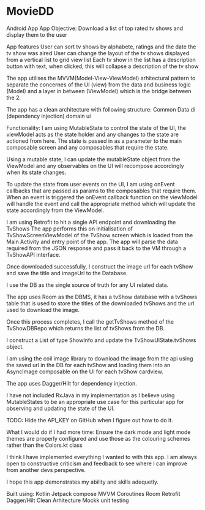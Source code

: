 # MovieDD

Android App
App Objective:
Download a list of top rated tv shows and display them to the user

App features
User can sort tv shows by alphabete, ratings and the date the tv show was aired
User can change the layout of the tv shows displayed from a vertical list to grid view list
Each tv show in the list has a description button with text, when clicked, this will collapse a description of the tv show

The app utilises the MVVM(Model-View-ViewModel) arhitectural pattern to separate the concernes of the UI (view) from the data and business logic (Model) 
and a layer in between (ViewModel) which is the bridge between the 2.

The app has a clean architecture with following structure:
Common
Data
di (dependency injection)
domain
ui

Functionality:
I am using MutableState to control the state of the UI, the viewModel acts as the state holder and any changes to the state are actioned from here.
The state is passed in as a parameter to the main composable screen and any composables that require the state.

Using a mutable state, I can update the mutableState object from the ViewModel and any observables on the UI will recompose accordingly when its state changes.

To update the state from user events on the UI, I am using onEvent callbacks that are passed as params to the composables that require them.
When an event is triggered the onEvent callback function on the viewModel will handle the event and call the appropriate method 
which will update the state accordingly from the ViewModel.

I am using Retrofit to hit a single API endpoint and downloading the TvShows
The app performs this on initialisation of TvShowScreenViewModel of the TvShow screen which is loaded from the Main Activity and entry point of the app.
The app will parse the data required from the JSON response and pass it back to the VM through a TvShowAPI interface.

Once downloaded successfully, I construct the image url for each tvShow and save the title and imageUrl to the Database.

I use the DB as the single source of truth for any UI related data.

The app uses Room as the DBMS, it has a tvShow database with a tvShows table that is used to store the titles of the downloaded tvShows and the url used to download the image.

Once this process completes, I call the getTvShows method of the TvShowDBRepo 
which returns the list of tvShows from the DB. 

I construct a List of type ShowInfo and update the TvShowUIState.tvShows object.

I am using the coil image library to download the image from the api using the saved url in the DB for each tvShow and 
loading them into an AsyncImage composable on the UI for each tvShow cardview.

The app uses Dagger/Hilt for dependency injection.

I have not included RxJava in my implementation as I believe using MutableStates to be an appropriate use case for this particular app for observing and updating the state of the UI.

TODO:
Hide the API_KEY on GitHub when I figure out how to do it.

What I would do if I had more time:
Ensure the dark mode and light mode themes are properly configured and use those as the colouring schemes rather than the Colors.kt class

I think I have implemented everything I wanted to with this app.
I am always open to constructive criticism and feedback to see where I can improve from another devs perspective.

I hope this app demonstrates my ability and skills adequetly.


Built using:
Kotlin
Jetpack compose
MVVM
Coroutines
Room
Retrofit
Dagger/Hilt
Clean Arhitecture
Mockk unit testing
